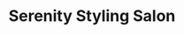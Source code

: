 ---
title: "Serenity Styling Salon"
url: /cleveland-heights/serenity-styling-salon/
shop: hairdresser
---